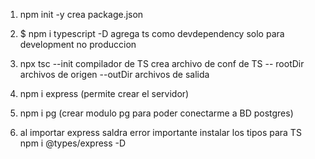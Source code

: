 1. npm init -y
 crea package.json
 2. $ npm i typescript -D 
 agrega ts como devdependency solo para development no produccion
 3. npx tsc --init compilador de TS
 crea archivo de conf de TS 
-- rootDir archivos de origen
--outDir archivos de salida

4. npm i express (permite crear el servidor)
5. npm i pg (crear modulo pg para poder conectarme a BD postgres)
6. al importar express saldra error
importante instalar los tipos para TS 
npm i @types/express -D